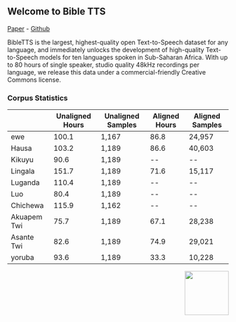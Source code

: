 ## Welcome to Bible TTS
[Paper]() - [Github](https://github.com/masakhane-io/bibleTTS)

BibleTTS is the largest, highest-quality open Text-to-Speech dataset for any language, and immediately unlocks the development of high-quality Text-to-Speech models for ten languages spoken in Sub-Saharan Africa. With up to 80 hours of single speaker, studio quality 48kHz recordings per language, we release this data under a commercial-friendly Creative Commons license.



### Corpus Statistics

|              | Unaligned Hours | Unaligned Samples | Aligned Hours | Aligned Samples |
|--------------|---------------|---------------|-------------|-------------|
| ewe         | 100.1         | 1,167         | 86.8        | 24,957      |
| Hausa        | 103.2         | 1,189         | 86.6        | 40,603      |
| Kikuyu       | 90.6          | 1,189         | --          | --          |
| Lingala      | 151.7         | 1,189         | 71.6        | 15,117      |
| Luganda      | 110.4         | 1,189         | --          | --          |
| Luo          | 80.4          | 1,189         | --          | --          |
| Chichewa     | 115.9         | 1,162         | --          | --          |
| Akuapem Twi  | 75.7          | 1,189         | 67.1        | 28,238      |
| Asante Twi   | 82.6          | 1,189         | 74.9        | 29,021      |
| yoruba      | 93.6          | 1,189         | 33.3        | 10,228      |

<img align="right" width="100" height="100" src="https://user-images.githubusercontent.com/36100251/160661076-37360e30-53b8-488e-8cbf-f2fce206484e.png">